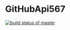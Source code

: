 # GitHubApi567
[![build status of master](https://travis-ci.org/joshpirog/GitHubApi567.svg?branch=master)](https://travis-ci.org/joshpirog/GitHubApi567)

